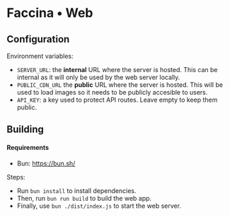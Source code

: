 # Faccina • Web

## Configuration

Environment variables:

- `SERVER_URL`: the **internal** URL where the server is hosted. This can be internal as it will only be used by the web server locally.
- `PUBLIC_CDN_URL` the **public** URL where the server is hosted. This will be used to load images so it needs to be publicly accesible to users.
- `API_KEY`: a key used to protect API routes. Leave empty to keep them public.

## Building

#### Requirements

- Bun: https://bun.sh/

Steps:

- Run `bun install` to install dependencies.
- Then, run `bun run build` to build the web app.
- Finally, use `bun ./dist/index.js` to start the web server.
